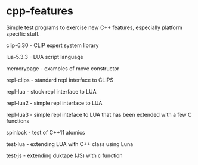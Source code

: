
cpp-features
============

Simple test programs to exercise new C++ features, especially platform
specific stuff.

clip-6.30 - CLIP expert system library

lua-5.3.3 - LUA script language

memorypage - examples of move constructor

repl-clips - standard repl interface to CLIPS

repl-lua - stock repl interface to LUA

repl-lua2 - simple repl interface to LUA

repl-lua3 - simple repl inteface to LUA that has been extended with a few C functions

spinlock - test of C++11 atomics

test-lua - extending LUA with C++ class using Luna

test-js - extending duktape (JS) with c function
